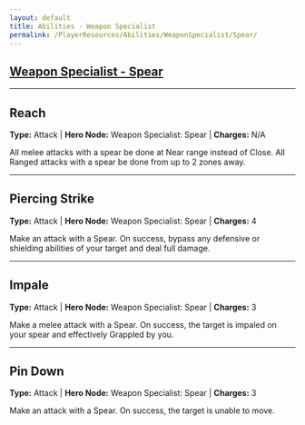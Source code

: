 ```yaml
---
layout: default
title: Abilities - Weapon Specialist
permalink: /PlayerResources/Abilities/WeaponSpecialist/Spear/
---
```

## [Weapon Specialist - Spear](#Spear)

------------------------------------------------
## Reach
**Type:** Attack
 | **Hero Node:** Weapon Specialist: Spear
 | **Charges:** N/A

All melee attacks with a spear be done at Near range instead of Close. All Ranged attacks with a spear be done from up to 2 zones away.

------------------------------------------------
## Piercing Strike
**Type:** Attack
 | **Hero Node:** Weapon Specialist: Spear
 | **Charges:** 4

Make an attack with a Spear. On success, bypass any defensive or shielding abilities of your target and deal full damage.

------------------------------------------------
## Impale
**Type:** Attack
 | **Hero Node:** Weapon Specialist: Spear
 | **Charges:** 3

Make a melee attack with a Spear. On success, the target is impaled on your spear and effectively Grappled by you.

------------------------------------------------
## Pin Down
**Type:** Attack
 | **Hero Node:** Weapon Specialist: Spear
 | **Charges:** 3

Make an attack with a Spear. On success, the target is unable to move.